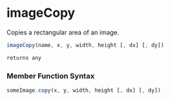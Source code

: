 # imageCopy

 Copies a rectangular area of an image.

```javascript
imageCopy(name, x, y, width, height [, dx] [, dy])
```

```javascript
returns any
```
### Member Function Syntax

```javascript
someImage.copy(x, y, width, height [, dx] [, dy])
```

